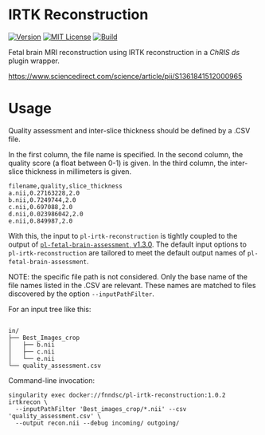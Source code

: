 # IRTK Reconstruction

[![Version](https://img.shields.io/docker/v/fnndsc/pl-irtk-reconstruction?sort=semver)](https://hub.docker.com/r/fnndsc/pl-irtk-reconstruction)
[![MIT License](https://img.shields.io/github/license/fnndsc/pl-irtk-reconstruction)](https://github.com/FNNDSC/pl-irtk-reconstruction/blob/master/LICENSE)
[![Build](https://github.com/FNNDSC/pl-irtk-reconstruction/workflows/build/badge.svg)](https://github.com/FNNDSC/pl-irtk-reconstruction/actions?query=workflow%3Abuild)

Fetal brain MRI reconstruction using IRTK reconstruction in a _ChRIS ds_ plugin wrapper.

https://www.sciencedirect.com/science/article/pii/S1361841512000965

# Usage

Quality assessment and inter-slice thickness should be defined by a .CSV file.

In the first column, the file name is specified. In the second column, the quality
score (a float between 0-1) is given. In the third column, the inter-slice thickness
in millimeters is given.

```shell
filename,quality,slice_thickness
a.nii,0.27163228,2.0
b.nii,0.7249744,2.0
c.nii,0.697088,2.0
d.nii,0.023986042,2.0
e.nii,0.849987,2.0
```

With this, the input to `pl-irtk-reconstruction` is tightly coupled to the output of
[`pl-fetal-brain-assessment`, v1.3.0](https://chrisstore.co/plugin/81).
The default input options to `pl-irtk-reconstruction` are tailored to meet the default
output names of `pl-fetal-brain-assessment`.

NOTE: the specific file path is not considered. Only the base name of the file names
listed in the .CSV are relevant. These names are matched to files discovered by the
option `--inputPathFilter`.

For an input tree like this:

```

in/
├── Best_Images_crop
│   ├── b.nii
│   ├── c.nii
│   └── e.nii
└── quality_assessment.csv
```

Command-line invocation:

```shell
singularity exec docker://fnndsc/pl-irtk-reconstruction:1.0.2 irtkrecon \
  --inputPathFilter 'Best_images_crop/*.nii' --csv 'quality_assessment.csv' \
  --output recon.nii --debug incoming/ outgoing/
```
